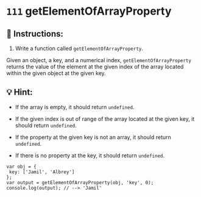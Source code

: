 # `111` getElementOfArrayProperty

## 📝 Instructions:

1. Write a function called `getElementOfArrayProperty`.

Given an object, a key, and a numerical index, `getElementOfArrayProperty` returns the value of the element at the given index of the array located within the given object at the given key.

## :bulb: Hint:

* If the array is empty, it should return `undefined`.

* If the given index is out of range of the array located at the given key, it should return `undefined`.

* If the property at the given key is not an array, it should return `undefined`.

* If there is no property at the key, it should return `undefined`.

```Js
var obj = {
 key: ['Jamil', 'Albrey']
};
var output = getElementOfArrayProperty(obj, 'key', 0); 
console.log(output); // --> 'Jamil'
```